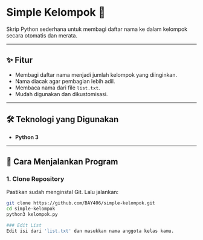 # Simple Kelompok 🎯

Skrip Python sederhana untuk membagi daftar nama ke dalam kelompok secara otomatis dan merata.

---

## ✨ Fitur
- Membagi daftar nama menjadi jumlah kelompok yang diinginkan.
- Nama diacak agar pembagian lebih adil.
- Membaca nama dari file `list.txt`.
- Mudah digunakan dan dikustomisasi.

---

## 🛠 Teknologi yang Digunakan
- **Python 3**

---

## 🚀 Cara Menjalankan Program

### 1. Clone Repository
Pastikan sudah menginstal Git. Lalu jalankan:
```bash
git clone https://github.com/BAY406/simple-kelompok.git
cd simple-kelompok
python3 kelompok.py

### Edit List
Edit isi dari 'list.txt' dan masukkan nama anggota kelas kamu.


